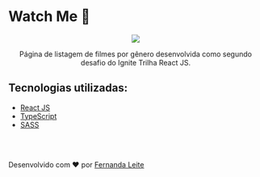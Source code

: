 <h1> Watch Me 🍿</h1>

<p align="center"  > 
  <img src="https://user-images.githubusercontent.com/48728541/111237339-a2bfbb00-85d3-11eb-8d70-1ec9c4ae9667.png" /> 
</p>

<p align="center">
  Página de listagem de filmes por gênero desenvolvida como segundo desafio do Ignite Trilha React JS.
</p>

<h2> Tecnologias utilizadas: </h2> 

- <a href="https://pt-br.reactjs.org/" > React JS </a>
- <a href="https://www.typescriptlang.org/"> TypeScript </a>
- <a href="https://sass-lang.com"> SASS </a>

</br>
</br>

<p >Desenvolvido com ❤️ por <a href="https://github.com/Fekleite">Fernanda Leite </a>

